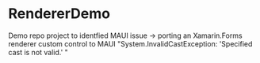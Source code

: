 # RendererDemo

Demo repo project to identfied MAUI issue -> porting an Xamarin.Forms renderer custom control to MAUI "System.InvalidCastException: 'Specified cast is not valid.'
"
